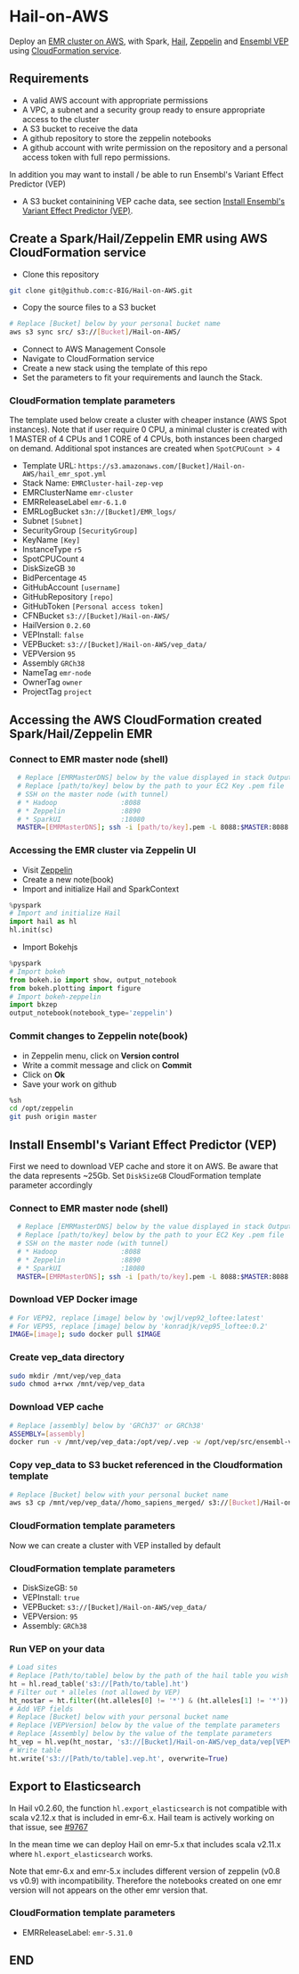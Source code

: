 # Hail-on-AWS

Deploy an [EMR cluster on AWS](https://aws.amazon.com/emr/), with Spark, [Hail](https://hail.is/index.html), [Zeppelin](https://zeppelin.apache.org/) and [Ensembl VEP](https://ensembl.org/info/docs/tools/vep/index.html) using [CloudFormation service](https://aws.amazon.com/cloudformation/).

## Requirements

* A valid AWS account with appropriate permissions
* A VPC, a subnet and a security group ready to ensure appropriate access to the cluster
* A S3 bucket to receive the data
* A github repository to store the zeppelin notebooks
* A github account with write permission on the repository and a personal access token with full repo permissions.

In addition you may want to install / be able to run Ensembl's Variant Effect Predictor (VEP) 
* A S3 bucket containining VEP cache data, see section [Install Ensembl's Variant Effect Predictor (VEP)](#Install-Ensembls-Variant-Effect-Predictor-VEP).

## Create a Spark/Hail/Zeppelin EMR using AWS CloudFormation service

* Clone this repository

```sh
git clone git@github.com:c-BIG/Hail-on-AWS.git
```

* Copy the source files to a S3 bucket

```sh
# Replace [Bucket] below by your personal bucket name
aws s3 sync src/ s3://[Bucket]/Hail-on-AWS/
```

* Connect to AWS Management Console
* Navigate to CloudFormation service
* Create a new stack using the template of this repo
* Set the parameters to fit your requirements and launch the Stack.

### CloudFormation template parameters

The template used below create a cluster with cheaper instance (AWS Spot instances). Note that if user require 0 CPU, a minimal cluster is created with 1 MASTER of 4 CPUs and 1 CORE of 4 CPUs, both instances been charged on demand. Additional spot instances are created when `SpotCPUCount > 4`

* Template URL: `https://s3.amazonaws.com/[Bucket]/Hail-on-AWS/hail_emr_spot.yml`
* Stack Name: `EMRCluster-hail-zep-vep`
* EMRClusterName `emr-cluster`
* EMRReleaseLabel `emr-6.1.0`
* EMRLogBucket `s3n://[Bucket]/EMR_logs/`
* Subnet `[Subnet]`
* SecurityGroup `[SecurityGroup]`
* KeyName `[Key]`
* InstanceType `r5`
* SpotCPUCount `4`
* DiskSizeGB `30`
* BidPercentage `45`
* GitHubAccount `[username]`
* GitHubRepository `[repo]`
* GitHubToken `[Personal access token]`
* CFNBucket `s3://[Bucket]/Hail-on-AWS/`
* HailVersion `0.2.60`
* VEPInstall: `false`
* VEPBucket: `s3://[Bucket]/Hail-on-AWS/vep_data/`
* VEPVersion `95`
* Assembly `GRCh38`
* NameTag `emr-node`
* OwnerTag `owner`
* ProjectTag `project`

## Accessing the AWS CloudFormation created Spark/Hail/Zeppelin EMR

### Connect to EMR master node (shell)

```sh
  # Replace [EMRMasterDNS] below by the value displayed in stack Outputs
  # Replace [path/to/key] below by the path to your EC2 Key .pem file
  # SSH on the master node (with tunnel)
  # * Hadoop                :8088
  # * Zeppelin              :8890
  # * SparkUI               :18080
  MASTER=[EMRMasterDNS]; ssh -i [path/to/key].pem -L 8088:$MASTER:8088 -L 8890:$MASTER:8890 -L 18080:$MASTER:18080 hadoop@$MASTER
 ```

### Accessing the EMR cluster via Zeppelin UI  
* Visit [Zeppelin](http://localhost:8890)
* Create a new note(book)
* Import and initialize Hail and SparkContext

```py
%pyspark
# Import and initialize Hail
import hail as hl
hl.init(sc)
```

* Import Bokehjs

```py
%pyspark
# Import bokeh
from bokeh.io import show, output_notebook
from bokeh.plotting import figure
# Import bokeh-zeppelin
import bkzep
output_notebook(notebook_type='zeppelin')
```

### Commit changes to Zeppelin note(book)
  * in Zeppelin menu, click on **Version control**
  * Write a commit message and click on **Commit**
  * Click on **Ok**
* Save your work on github

```sh
%sh
cd /opt/zeppelin
git push origin master
```

## Install Ensembl's Variant Effect Predictor (VEP) 
First we need to download VEP cache and store it on AWS. 
Be aware that the data represents ~25Gb. 
Set `DiskSizeGB` CloudFormation template parameter accordingly

### Connect to EMR master node (shell)

```sh
  # Replace [EMRMasterDNS] below by the value displayed in stack Outputs
  # Replace [path/to/key] below by the path to your EC2 Key .pem file
  # SSH on the master node (with tunnel)
  # * Hadoop                :8088
  # * Zeppelin              :8890
  # * SparkUI               :18080
  MASTER=[EMRMasterDNS]; ssh -i [path/to/key].pem -L 8088:$MASTER:8088 -L 8890:$MASTER:8890 -L 18080:$MASTER:18080 hadoop@$MASTER
```

### Download VEP Docker image

```sh
# For VEP92, replace [image] below by 'owjl/vep92_loftee:latest'
# For VEP95, replace [image] below by 'konradjk/vep95_loftee:0.2'
IMAGE=[image]; sudo docker pull $IMAGE
```

### Create vep_data directory

```sh
sudo mkdir /mnt/vep/vep_data
sudo chmod a+rwx /mnt/vep/vep_data
```

### Download VEP cache

```sh
# Replace [assembly] below by 'GRCh37' or GRCh38'
ASSEMBLY=[assembly]
docker run -v /mnt/vep/vep_data:/opt/vep/.vep -w /opt/vep/src/ensembl-vep $IMAGE perl INSTALL.pl -a cf -s homo_sapiens_merged -y $ASSEMBLY -n
```

### Copy vep_data to S3 bucket referenced in the Cloudformation template

```sh
# Replace [Bucket] below with your personal bucket name
aws s3 cp /mnt/vep/vep_data//homo_sapiens_merged/ s3://[Bucket]/Hail-on-AWS/vep_data/homo_sapiens_merged/ --recursive
```

### CloudFormation template parameters
Now we can create a cluster with VEP installed by default

### CloudFormation template parameters
* DiskSizeGB: `50`
* VEPInstall: `true`
* VEPBucket: `s3://[Bucket]/Hail-on-AWS/vep_data/`
* VEPVersion: `95`
* Assembly: `GRCh38`

### Run VEP on your data

```py
# Load sites
# Replace [Path/to/table] below by the path of the hail table you wish to annotate
ht = hl.read_table('s3://[Path/to/table].ht')
# Filter out * alleles (not allowed by VEP)
ht_nostar = ht.filter((ht.alleles[0] != '*') & (ht.alleles[1] != '*'))
# Add VEP fields
# Replace [Bucket] below with your personal bucket name
# Replace [VEPVersion] below by the value of the template parameters
# Replace [Assembly] below by the value of the template parameters
ht_vep = hl.vep(ht_nostar, 's3://[Bucket]/Hail-on-AWS/vep_data/vep[VEPVersion]_[Assembly]_config.json')
# Write table
ht.write('s3://[Path/to/table].vep.ht', overwrite=True)
```
## Export to Elasticsearch

In Hail v0.2.60, the function `hl.export_elasticsearch` is not compatible with scala v2.12.x that is included in emr-6.x. Hail team is actively working on that issue, see [#9767](https://github.com/hail-is/hail/issues/9767)

In the mean time we can deploy Hail on emr-5.x that includes scala v2.11.x where `hl.export_elasticsearch` works.

Note that emr-6.x and emr-5.x includes different version of zeppelin (v0.8 vs v0.9) with incompatibility. Therefore the notebooks created on one emr version will not appears on the other emr version that.

### CloudFormation template parameters
* EMRReleaseLabel: `emr-5.31.0`

## END